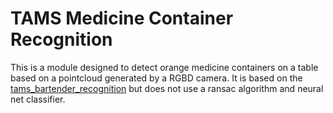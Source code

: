 # TAMS Medicine Container Recognition

This is a module designed to detect orange medicine containers on a table based on a pointcloud generated by a RGBD camera. It is based on the [tams_bartender_recognition](https://github.com/TAMS-Group/tams_bartender_recognition) but does not use a ransac algorithm and neural net classifier.
